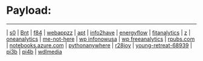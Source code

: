 # Payload:
----
| [s0](http://wdlmedia.local/z/s0)
| [Bnt](http://Bnt.rf.gd)
| [f84](http://f84.epizy.com)
| [webappzz](http://webappzz.somee.com)
| [apt](http://apt.getenjoyment.net)
| [info2have](https://info2have.000webhostapp.com)
| [energyflow](https://energyflow.000webhostapp.com)
| [fitanalytics](https://fitanalytics.000webhostapp.com)
| [ z](https://zw9.github.io/z/)
| [oneanalytics](https://oneanalytics.weebly.com)
| [me-not-here](https://me-not-here.weebly.com)
| [wp infonowusa](https://infonowusa.wordpress.com)
| [wp freeanalytics](https://freeanalytics.000webhostapp.com)
| [rpubs.com](https://rpubs.com/Atang148)
| [notebooks.azure.com](https://notebooks.azure.com/readerweb)
| [pythonanywhere](https://zzz.pythonanywhere.com)
| [r28joy](https://r28joy.herokuapp.com)
| [young-retreat-68939](https://young-retreat-68939.herokuapp.com)
| [pi3b](http://pi3b.local)
| [pi4b](http://pi4b.local)
| [wdlmedia](http://wdlmedia.local)
